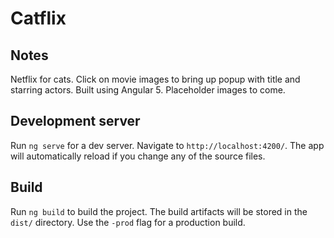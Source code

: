 # Catflix

## Notes 

Netflix for cats. Click on movie images to bring up popup with title and starring actors. Built using Angular 5. Placeholder images to come. 

## Development server

Run `ng serve` for a dev server. Navigate to `http://localhost:4200/`. The app will automatically reload if you change any of the source files.

## Build

Run `ng build` to build the project. The build artifacts will be stored in the `dist/` directory. Use the `-prod` flag for a production build.
